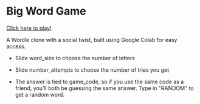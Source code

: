 # Big Word Game

[Click here to play!](https://colab.research.google.com/github/johnathanfernandes/Big-Word-Game/blob/master/BigWordGame.ipynb)

A Wordle clone with a social twist, built using Google Colab for easy access.

* Slide word_size to choose the number of letters

* Slide number_attempts to choose the number of tries you get

* The answer is tied to game_code, so if you use the same code as a friend, you'll both be guessing the same answer. Type in "RANDOM" to get a random word.
